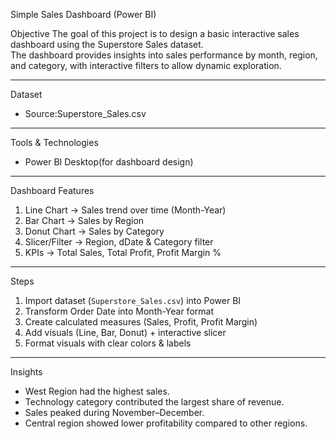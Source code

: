 Simple Sales Dashboard (Power BI)

Objective
The goal of this project is to design a basic interactive sales dashboard using the Superstore Sales dataset.  
The dashboard provides insights into sales performance by month, region, and category, with interactive filters to allow dynamic exploration.

---

Dataset
- Source:Superstore_Sales.csv  

---
 Tools & Technologies
- Power BI Desktop(for dashboard design)  


---
Dashboard Features
1. Line Chart → Sales trend over time (Month-Year)  
2. Bar Chart → Sales by Region  
3. Donut Chart → Sales by Category  
4. Slicer/Filter → Region, dDate & Category filter  
5. KPIs → Total Sales, Total Profit, Profit Margin %  

---

Steps
1. Import dataset (`Superstore_Sales.csv`) into Power BI  
2. Transform Order Date into Month-Year format  
3. Create calculated measures (Sales, Profit, Profit Margin)  
4. Add visuals (Line, Bar, Donut) + interactive slicer  
5. Format visuals with clear colors & labels  

---

Insights
- West Region had the highest sales.  
- Technology category contributed the largest share of revenue.  
- Sales peaked during November–December.  
- Central region showed lower profitability compared to other regions.  
